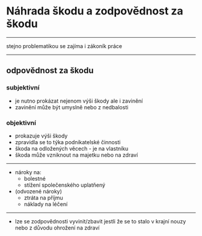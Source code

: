 # Náhrada škodu a zodpovědnost za škodu
---

stejno problematikou se zajíma i zákoník práce

---

## odpovědnost za škodu
### subjektivní
- je nutno prokázat nejenom výši škody ale i zavinění
- zavinění může být umyslně nebo z nedbalosti
### objektivní
- prokazuje výši škody
- zpravidla se to týka podnikatelské činnosti
- škoda na odložených věcech - je na vlastníku
- škoda může vzniknout na majetku nebo na zdraví

--- 

- nároky na: 
    - bolestné
    - stížení společenského uplatňený
- (odvozené nároky) 
    - ztráta na příjmu
    - náklady na léčení
            
--- 

- lze se zodpovědnosti vyvinit/zbavit jestli že se to stalo v krajní nouzy nebo
z důvodu ohrožení na zdraví















